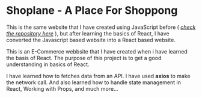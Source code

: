 # Shoplane - A Place For Shoppong

This is the same website that I have created using JavaScript before ( *[check the repository here](https://github.com/shoaib-03/E-Commerce-Project)* ), but after learning the basics of React, I have converted the Javascript based website into a React based website.

This is an E-Commerce webbsite that I have created when i have learned the basis of React. The purpose of this project is to get a good understanding in basics of React.

I have learned how to fetches data from an API. I have used **axios** to make the network call. And also learned how to handle state management in React, Working with Props, and much more...

